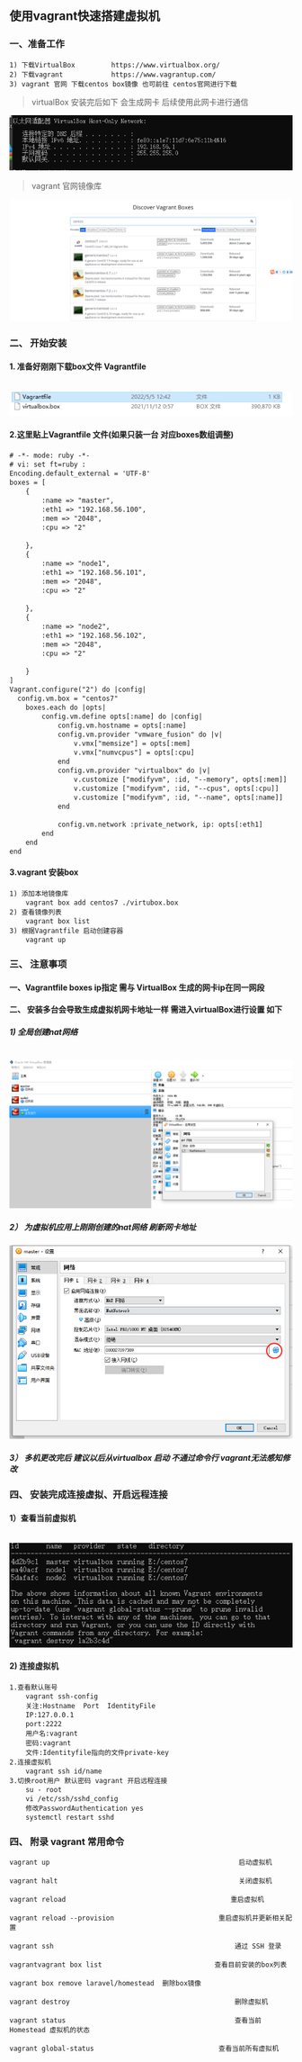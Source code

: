 

## 													使用vagrant快速搭建虚拟机

### 一、准备工作

```
1) 下载VirtualBox			https://www.virtualbox.org/
2) 下载vagrant 			https://www.vagrantup.com/
3) vagrant 官网 下载centos box镜像 也可前往 centos官网进行下载
```

> virtualBox 安装完后如下 会生成网卡 后续使用此网卡进行通信

![image-20220526125358714](https://raw.githubusercontent.com/lilu188011/img-repo/master/image-20220526125358714.png?raw=true)

> vagrant 官网镜像库

![image-20220526125706619](https://raw.githubusercontent.com/lilu188011/img-repo/master/image-20220526125706619.png?raw=true)

### 二、 开始安装

#### 	1. 准备好刚刚下载box文件  Vagrantfile

​			![](https://raw.githubusercontent.com/lilu188011/img-repo/master/image-20220526130024762.png?raw=true)

#### 	2.这里贴上Vagrantfile 文件(如果只装一台 对应boxes数组调整)

```
# -*- mode: ruby -*-
# vi: set ft=ruby :
Encoding.default_external = 'UTF-8'
boxes = [
	{
		:name => "master",
		:eth1 => "192.168.56.100",
		:mem => "2048",
		:cpu => "2"
	
	},
	{
		:name => "node1",
		:eth1 => "192.168.56.101",
		:mem => "2048",
		:cpu => "2"
	
	},
	{
		:name => "node2",
		:eth1 => "192.168.56.102",
		:mem => "2048",
		:cpu => "2"
	
	}
] 
Vagrant.configure("2") do |config|
  config.vm.box = "centos7"
	boxes.each do |opts|
		config.vm.define opts[:name] do |config|
			config.vm.hostname = opts[:name]
			config.vm.provider "vmware_fusion" do |v|
				v.vmx["memsize"] = opts[:mem]
				v.vmx["numvcpus"] = opts[:cpu]
			end
			config.vm.provider "virtualbox" do |v|
				v.customize ["modifyvm", :id, "--memory", opts[:mem]]
				v.customize ["modifyvm", :id, "--cpus", opts[:cpu]]
				v.customize ["modifyvm", :id, "--name", opts[:name]]
			end	

			config.vm.network :private_network, ip: opts[:eth1]
		end	
	end				
end

```

#### 3.vagrant 安装box

```
1) 添加本地镜像库
	vagrant box add centos7 ./virtubox.box
2) 查看镜像列表
	vagrant box list
3) 根据Vagrantfile 启动创建容器
	vagrant up		
```

### 三、 注意事项

#### 	一、Vagrantfile  boxes ip指定 需与 VirtualBox 生成的网卡ip在同一网段

####     二、 安装多台会导致生成虚拟机网卡地址一样  需进入virtualBox进行设置 如下

##### 	**1)  全局创建nat网络**

​			![image-20220526131109135](https://raw.githubusercontent.com/lilu188011/img-repo/master/image-20220526131109135.png?raw=true)

##### 2） 为虚拟机应用上刚刚创建的nat网络  刷新网卡地址

![image-20220526131441506](https://raw.githubusercontent.com/lilu188011/img-repo/master/image-20220526131441506.png?raw=true)

##### 3） 多机更改完后 建议以后从virtualbox 启动 不通过命令行 vagrant无法感知修改



### 四、 安装完成连接虚拟、开启远程连接

#### 		1）查看当前虚拟机

​					![image-20220526132029093](https://raw.githubusercontent.com/lilu188011/img-repo/master/image-20220526132029093.png?raw=true)

#### 		2)  连接虚拟机	

```
1.查看默认账号
	vagrant ssh-config
	关注:Hostname  Port  IdentityFile
	IP:127.0.0.1
	port:2222
	用户名:vagrant
	密码:vagrant
	文件:Identityfile指向的文件private-key
2.连接虚拟机
	vagrant ssh id/name 
3.切换root用户 默认密码 vagrant 开启远程连接
	su - root
	vi /etc/ssh/sshd_config
	修改PasswordAuthentication yes
	systemctl restart sshd
```



### 四、 附录 vagrant 常用命令

```
vagrant up                                               启动虚拟机

vagrant halt                                             关闭虚拟机

vagrant reload                                         重启虚拟机

vagrant reload --provision                       	重启虚拟机并更新相关配置

vagrant ssh                                             通过 SSH 登录

vagrantvagrant box list                            查看目前安装的box列表

vagrant box remove laravel/homestead  删除box镜像

vagrant destroy                                         删除虚拟机

vagrant status                                          查看当前 Homestead 虚拟机的状态

vagrant global-status  								查看当前所有虚拟机
```

